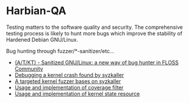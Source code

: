 # Harbian-QA

Testing matters to the software quality and security. The comprehensive testing process is likely to hunt more bugs which improve the stability of Hardened Debian GNU/Linux.

Bug hunting through fuzzer/*-sanitizer/etc...

* [(A/T/KT) - Sanitized GNU/Linux: a new way of bug hunter in FLOSS Community](http://hardenedlinux.org/system-security/2016/04/01/x_Sanitized-GNU-Linux-a-new-way-of-bug-hunter-in-FLOSS-Community.html)
* [Debugging a kernel crash found by syzkaller](http://vegardno.blogspot.in/2016/08/sync-debug.html)
* [A targeted kernel fuzzer bases on syzkaller](syzkaller/design_implementation_intro.md)
* [Usage and implementation of coverage filter](syzkaller/cover_filter.md)
* [Usage and implementation of kernel state resource](syzkaller/kstate_resource.md)
